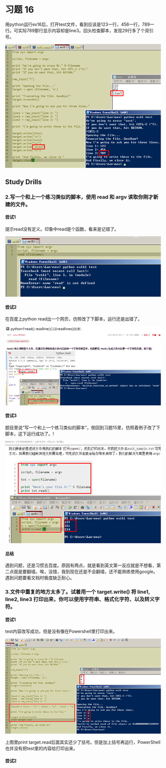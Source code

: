 # 习题 16

用python运行ex16后，打开test文件，看到应该是123一行，456一行，789一行。可实际789那行显示内容却是line3。回头检查脚本，发现29行多了个双引号。

![](ex161.png)

## Study Drills

### 2.写一个和上一个练习类似的脚本，使用 read 和 argv 读取你刚才新建的文件。

#### 尝试1 

提示read没有定义。印象中read是个函数，看来是记错了。

![](ex162.png)

#### 尝试2

在百度上python read出一个网页，仿照改了下脚本，运行还是出错了。

![](ex163.png)

#### 尝试3
题目里说“写一个和上一个练习类似的脚本”，倒回到习题15里，仿照着例子改了下脚本，这下运行成功了。!

![](ex164.png)

#### 总结

遇到问题，还是习惯去百度。原因有两点，就是看到英文第一反应就是不想看，第二点就是要翻墙。唉，没错，我到现在还是不会翻墙，还不能熟练使用google。遇到问题要看文档时极度缺乏耐心。

### 3.文件中重复的地方太多了。试着用一个 target.write() 将 line1, line2, line3 打印出来，你可以使用字符串、格式化字符、以及转义字符。

#### 尝试1

test内容改写成功，但是没有像在Powershell里打印出来。

![](ex165.png)

上图里print target.read后面其实还少了括号。但是加上括号再运行，PowerShell也并没有把test里的内容给打印出来。

#### 尝试2

